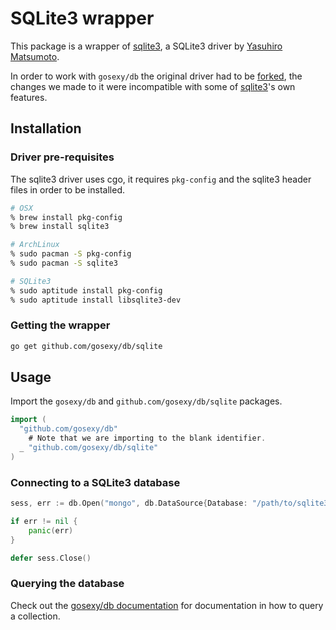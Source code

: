 # SQLite3 wrapper

This package is a wrapper of [sqlite3](https://github.com/mattn/go-sqlite3), a
SQLite3 driver by [Yasuhiro Matsumoto](http://mattn.kaoriya.net/).

In order to work with `gosexy/db` the original driver had to be
[forked][1], the changes we made to it were incompatible with some of
[sqlite3][1]'s own features.

## Installation

### Driver pre-requisites

The sqlite3 driver uses cgo, it requires `pkg-config` and the sqlite3 header
files in order to be installed.

```sh
# OSX
% brew install pkg-config
% brew install sqlite3

# ArchLinux
% sudo pacman -S pkg-config
% sudo pacman -S sqlite3

# SQLite3
% sudo aptitude install pkg-config
% sudo aptitude install libsqlite3-dev
```

### Getting the wrapper

```sh
go get github.com/gosexy/db/sqlite
```

## Usage

Import the `gosexy/db` and `github.com/gosexy/db/sqlite` packages.

```go
import (
  "github.com/gosexy/db"
	# Note that we are importing to the blank identifier.
  _ "github.com/gosexy/db/sqlite"
)
```

### Connecting to a SQLite3 database

```go
sess, err := db.Open("mongo", db.DataSource{Database: "/path/to/sqlite3.db", ...})

if err != nil {
	panic(err)
}

defer sess.Close()
```

### Querying the database

Check out the [gosexy/db documentation](/db) for documentation in how to query
a collection.

[1]: https://github.com/xiam/gosqlite3
